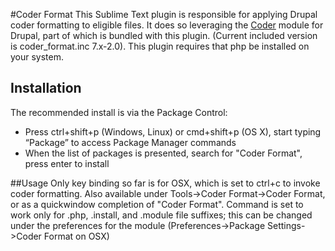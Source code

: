 #Coder Format
This Sublime Text plugin is responsible for applying Drupal coder formatting to eligible files.  It does so leveraging the [Coder](https://drupal.org/project/coder) module for Drupal, part of which is bundled with this plugin. (Current included version is coder_format.inc 7.x-2.0).  This plugin requires that php be installed on your system.

## Installation
The recommended install is via the Package Control:
- Press ctrl+shift+p (Windows, Linux) or cmd+shift+p (OS X), start typing “Package” to access Package Manager commands
- When the list of packages is presented, search for "Coder Format", press enter to install

##Usage
Only key binding so far is for OSX, which is set to ctrl+c to invoke coder formatting.  Also available under Tools->Coder Format->Coder Format, or as a quickwindow completion of "Coder Format".  Command is set to work only for .php, .install, and .module file suffixes; this can be changed under the preferences for the module (Preferences->Package Settings->Coder Format on OSX)

